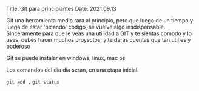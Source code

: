 Title: Git para principiantes
Date: 2021.09.13

Git una herramienta medio rara al principio, pero que luego de un tiempo y luega de estar 'picando' codigo, se vuelve algo insdispensable. Sinceramente para que le veas una utilidad a GIT y te sientas comodo y lo uses, debes hacer muchos proyectos, y te daras cuentas que tan util es y poderoso

Git se puede instalar en windows, linux, mac os.

Los comandos del dia dia seran, en una etapa inicial.

`git add .` 
`git status`

<!-- Hola esto e sun comentario de html, pero que no s eva redactar en la pagina html -->